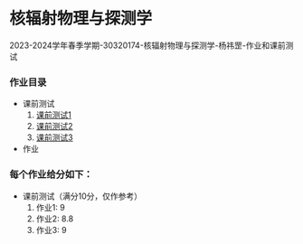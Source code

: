 # 核辐射物理与探测学

2023-2024学年春季学期-30320174-核辐射物理与探测学-杨祎罡-作业和课前测试

### 作业目录

- 课前测试
    1. [课前测试1](BeforeClassTask/task1.md)
    2. [课前测试2](BeforeClassTask/task2.md)
    3. [课前测试3](BeforeClassTask/task3.md)
- 作业

### 每个作业给分如下：

- 课前测试（满分10分，仅作参考）
    1. 作业1: 9
    2. 作业2: 8.8
    3. 作业3: 9
